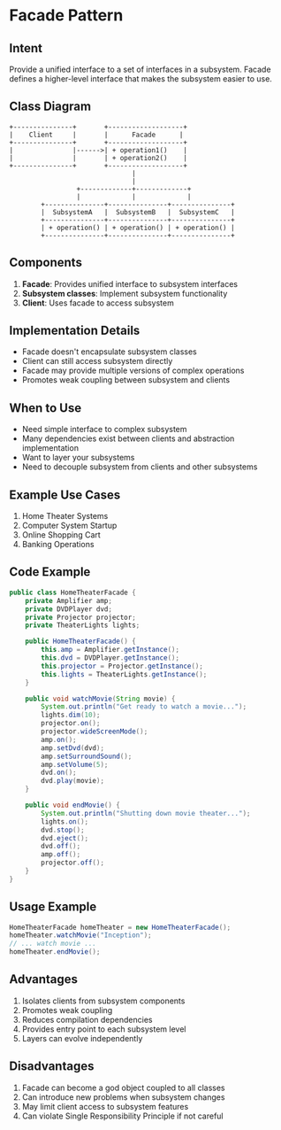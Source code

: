 # Facade Pattern

## Intent
Provide a unified interface to a set of interfaces in a subsystem. Facade defines a higher-level interface that makes the subsystem easier to use.

## Class Diagram
```
+---------------+       +-------------------+
|    Client     |       |      Facade      |
+---------------+       +-------------------+
|               |------>| + operation1()    |
|               |       | + operation2()    |
+---------------+       +-------------------+
                               |
                               |
                 +-------------+-------------+
                 |             |             |
        +---------------+---------------+---------------+
        |  SubsystemA   |  SubsystemB   |  SubsystemC   |
        +---------------+---------------+---------------+
        | + operation() | + operation() | + operation() |
        +---------------+---------------+---------------+
```

## Components
1. **Facade**: Provides unified interface to subsystem interfaces
2. **Subsystem classes**: Implement subsystem functionality
3. **Client**: Uses facade to access subsystem

## Implementation Details
- Facade doesn't encapsulate subsystem classes
- Client can still access subsystem directly
- Facade may provide multiple versions of complex operations
- Promotes weak coupling between subsystem and clients

## When to Use
- Need simple interface to complex subsystem
- Many dependencies exist between clients and abstraction implementation
- Want to layer your subsystems
- Need to decouple subsystem from clients and other subsystems

## Example Use Cases
1. Home Theater Systems
2. Computer System Startup
3. Online Shopping Cart
4. Banking Operations

## Code Example
```java
public class HomeTheaterFacade {
    private Amplifier amp;
    private DVDPlayer dvd;
    private Projector projector;
    private TheaterLights lights;

    public HomeTheaterFacade() {
        this.amp = Amplifier.getInstance();
        this.dvd = DVDPlayer.getInstance();
        this.projector = Projector.getInstance();
        this.lights = TheaterLights.getInstance();
    }

    public void watchMovie(String movie) {
        System.out.println("Get ready to watch a movie...");
        lights.dim(10);
        projector.on();
        projector.wideScreenMode();
        amp.on();
        amp.setDvd(dvd);
        amp.setSurroundSound();
        amp.setVolume(5);
        dvd.on();
        dvd.play(movie);
    }

    public void endMovie() {
        System.out.println("Shutting down movie theater...");
        lights.on();
        dvd.stop();
        dvd.eject();
        dvd.off();
        amp.off();
        projector.off();
    }
}
```

## Usage Example
```java
HomeTheaterFacade homeTheater = new HomeTheaterFacade();
homeTheater.watchMovie("Inception");
// ... watch movie ...
homeTheater.endMovie();
```

## Advantages
1. Isolates clients from subsystem components
2. Promotes weak coupling
3. Reduces compilation dependencies
4. Provides entry point to each subsystem level
5. Layers can evolve independently

## Disadvantages
1. Facade can become a god object coupled to all classes
2. Can introduce new problems when subsystem changes
3. May limit client access to subsystem features
4. Can violate Single Responsibility Principle if not careful
